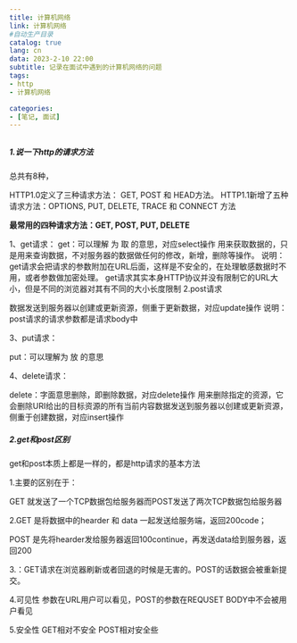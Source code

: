 ```yaml
---
title: 计算机网络
link: 计算机网络
#自动生产目录
catalog: true
lang: cn
data: 2023-2-10 22:00
subtitle: 记录在面试中遇到的计算机网络的问题
tags:
- http
- 计算机网络

categories:
- [笔记, 面试]
---
```

## 
##### 1.说一下http的请求方法

总共有8种，

HTTP1.0定义了三种请求方法： GET, POST 和 HEAD方法。
HTTP1.1新增了五种请求方法：OPTIONS, PUT, DELETE, TRACE 和 CONNECT 方法

**最常用的四种请求方法：GET, POST, PUT, DELETE**

1、get请求：
get：可以理解 为 取 的意思，对应select操作
用来获取数据的，只是用来查询数据，不对服务器的数据做任何的修改，新增，删除等操作。
说明：
get请求会把请求的参数附加在URL后面，这样是不安全的，在处理敏感数据时不用，或者参数做加密处理。
get请求其实本身HTTP协议并没有限制它的URL大小，但是不同的浏览器对其有不同的大小长度限制
2.post请求

数据发送到服务器以创建或更新资源，侧重于更新数据，对应update操作
说明：
post请求的请求参数都是请求body中

3、put请求：

put：可以理解为 放 的意思

4、delete请求：

delete：字面意思删除，即删除数据，对应delete操作
用来删除指定的资源，它会删除URI给出的目标资源的所有当前内容数据发送到服务器以创建或更新资源，侧重于创建数据，对应insert操作

##### 2.get和post区别

get和post本质上都是一样的，都是http请求的基本方法

1.主要的区别在于：

GET 就发送了一个TCP数据包给服务器而POST发送了两次TCP数据包给服务器

2.GET 是将数据中的hearder 和 data 一起发送给服务端，返回200code；

POST 是先将hearder发给服务器返回100continue，再发送data给到服务器，返回200

3.：GET请求在浏览器刷新或者回退的时候是无害的。POST的话数据会被重新提交。

4.可见性 参数在URL用户可以看见，POST的参数在REQUSET BODY中不会被用户看见

5.安全性 GET相对不安全 POST相对安全些
